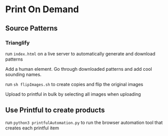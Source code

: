# Print On Demand

## Source Patterns

### Trianglify

run `index.html` on a live server to automatically generate and download patterns

Add a human element. Go through downloaded patterns and add cool sounding names.

run `sh flipImages.sh` to create copies and flip the original images

Upload to printful in bulk by selecting all images when uploading

## Use Printful to create products

run `python3 printfulAutomation.py` to run the browser automation tool that creates each printful item